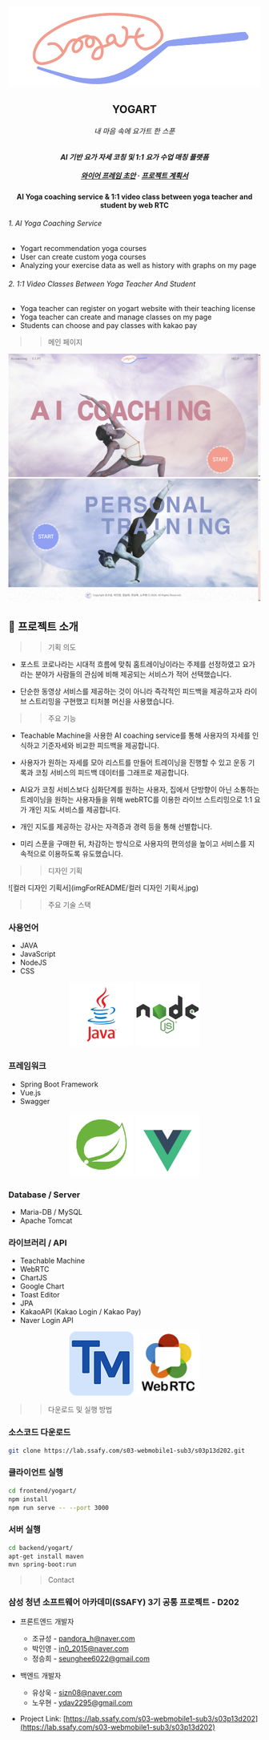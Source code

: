 



<p align="center">
  <img src="imgForREADME/logo.png" alt="yogart">
</p>
  <h2 align="center">YOGART</h2>
  <h6 align="center">내 마음 속에 요가트 한 스푼</h6>



  <h5 align="center">
    AI 기반 요가 자세 코칭 및 1:1 요가 수업 매칭 플랫폼
    <br />
    <br />
    <a href="imgForREADME/frame.pdf"><strong>와이어 프레임 초안</strong></a>
    · 
    <a href="https://docs.google.com/document/d/1mni5wXHhc3lFoP_9c4rojFkBvvPv2uf-ai3y7hOMw-I/edit"><strong>프로젝트 계획서</strong></a></h5>





<h4 align="center">
    AI Yoga coaching service & 1:1 video class between yoga teacher and student by web RTC</h4>
<h6>1. AI Yoga Coaching Service</h6>
<ul>
	<li>Yogart recommendation yoga courses </li>
    <li>User can create custom yoga courses </li>
    <li>Analyzing your exercise data as well as history with graphs on my page</li>
</ul>


<h6>2. 1:1 Video Classes Between Yoga Teacher And Student</h6>
<ul>
	<li>Yoga teacher can register on yogart website with their teaching license </li>
    <li>Yoga teacher can create and manage classes on my page </li>
    <li>Students can choose and pay classes with kakao pay</li>
</ul>





> > 메인 페이지
<p align="center">
<img src="imgForREADME/main1.PNG">
    <img src="imgForREADME/main2.PNG">
</p>




## :paperclip: 프로젝트 소개


> > 기획 의도
> >
> > 

- 포스트 코로나라는 시대적 흐름에 맞춰 홈트레이닝이라는 주제를 선정하였고 요가라는 분야가 사람들의 관심에 비해 제공되는 서비스가 적어 선택했습니다.

  

- 단순한 동영상 서비스를 제공하는 것이 아니라 즉각적인 피드백을 제공하고자 라이브 스트리밍을 구현했고 티처블 머신을 사용했습니다.



> > 주요 기능
> >
> > 

- Teachable Machine을 사용한 AI coaching service를 통해 사용자의 자세를 인식하고 기준자세와 비교한 피드백을 제공합니다.

  

- 사용자가 원하는 자세를 모아 리스트를 만들어 트레이닝을 진행할 수 있고 운동 기록과 코칭 서비스의 피드백 데이터를 그래프로 제공합니다.



- AI요가 코칭 서비스보다 심화단계를 원하는 사용자, 집에서 단방향이 아닌 소통하는 트레이닝을 원하는 사용자들을 위해 webRTC를 이용한 라이브 스트리밍으로 1:1 요가 개인 지도 서비스를 제공합니다.

  

- 개인 지도를 제공하는 강사는 자격증과 경력 등을 통해 선별합니다.

  

- 미리 스푼을 구매한 뒤, 차감하는 방식으로 사용자의 편의성을 높이고 서비스를 지속적으로 이용하도록 유도했습니다.



> > 디자인 기획
> >
> > 

![컬러 디자인 기획서](imgForREADME/컬러 디자인 기획서.jpg)





> > 주요 기술 스택
> >
> > 

### 사용언어
- JAVA
- JavaScript
- NodeJS
- CSS

<div align="center">
<img src="imgForREADME/java.png" alt="java">
<img src="imgForREADME/node.png" alt="node">
</div>



### 프레임워크
- Spring Boot Framework
- Vue.js
- Swagger

<div align="center">
<img src="imgForREADME/spring.png" alt="java">
<img src="imgForREADME/vue.png" alt="node">
</div>



### Database / Server
- Maria-DB / MySQL
- Apache Tomcat



### 라이브러리 / API
- Teachable Machine
- WebRTC
- ChartJS
- Google Chart
- Toast Editor
- JPA
- KakaoAPI (Kakao Login / Kakao Pay)
- Naver Login API

<div align="center">
<img src="imgForREADME/tm.png" alt="java">
<img src="imgForREADME/rtc.png" alt="node">
</div>



> > 다운로드 및 실행 방법
> >
> > 

### 소스코드 다운로드

```sh
git clone https://lab.ssafy.com/s03-webmobile1-sub3/s03p13d202.git
```
### 클라이언트 실행
```sh
cd frontend/yogart/
npm install
npm run serve -- --port 3000
```

### 서버 실행
```sh
cd backend/yogart/
apt-get install maven
mvn spring-boot:run
```




> > Contact
> >
> > 

### 삼성 청년 소프트웨어 아카데미(SSAFY) 3기 공통 프로젝트 - D202

- 프론트엔드 개발자
  - 조규성 - pandora_h@naver.com 
  - 박인영 - in0_2015@naver.com 
  - 정승희 - seunghee6022@gmail.com 
- 백엔드 개발자
  - 유상욱 - sizn08@naver.com 
  - 노우현 - ydav2295@gmail.com 


- Project Link: [https://lab.ssafy.com/s03-webmobile1-sub3/s03p13d202](https://lab.ssafy.com/s03-webmobile1-sub3/s03p13d202)

